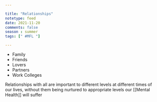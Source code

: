 ```yaml
---

title: "Relationships"
notetype: feed
date: 2021-11-20
comments: false
season : summer
tags: [" #MFL "]

---
```


- Family
- Friends
- Lovers
- Partners
- Work Colleges 

Relationships with all are important to different levels at different times of our lives, without them being nurtured to appropriate levels our [[Mental Health]] will suffer
